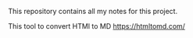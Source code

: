 This repository contains all my notes for this project.


This tool to convert HTMl to MD
https://htmltomd.com/

